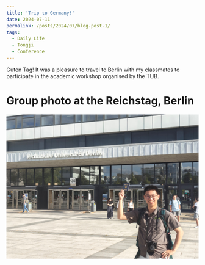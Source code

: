 ```yaml
---
title: 'Trip to Germany!'
date: 2024-07-11
permalink: /posts/2024/07/blog-post-1/
tags:
  - Daily Life
  - Tongji
  - Conference
---
```


Guten Tag! It was a pleasure to travel to Berlin with my classmates to participate in the academic workshop organised by the TUB.

Group photo at the Reichstag, Berlin
======
![Reichstag, Berlin](/images/微信图片_20240919221750.jpg)
